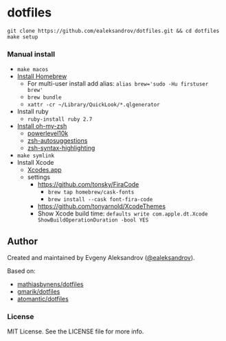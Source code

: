 #	dotfiles

``` shell
git clone https://github.com/ealeksandrov/dotfiles.git && cd dotfiles
make setup
```

### Manual install

* `make macos`
* [Install Homebrew](http://brew.sh)
  * For multi-user install add alias: `alias brew='sudo -Hu firstuser brew'`
  * `brew bundle`
  * `xattr -cr ~/Library/QuickLook/*.qlgenerator`
* Install ruby
  * `ruby-install ruby 2.7`
* [Install oh-my-zsh](https://github.com/ohmyzsh/ohmyzsh)
  * [powerlevel10k](https://github.com/romkatv/powerlevel10k)
  * [zsh-autosuggestions](https://github.com/zsh-users/zsh-autosuggestions)
  * [zsh-syntax-highlighting](https://github.com/zsh-users/zsh-syntax-highlighting)
* `make symlink`
* Install Xcode
  * [Xcodes.app](https://github.com/RobotsAndPencils/XcodesApp)
  * settings
    * https://github.com/tonsky/FiraCode
      * `brew tap homebrew/cask-fonts`
      * `brew install --cask font-fira-code`
    * https://github.com/tonyarnold/XcodeThemes
    * Show Xcode build time: `defaults write com.apple.dt.Xcode ShowBuildOperationDuration -bool YES`

## Author

Created and maintained by Evgeny Aleksandrov ([@ealeksandrov](http://twitter.com/ealeksandrov)).

Based on:
- [mathiasbynens/dotfiles](https://github.com/mathiasbynens/dotfiles)
- [gmarik/dotfiles](https://github.com/gmarik/dotfiles)
- [atomantic/dotfiles](https://github.com/atomantic/dotfiles)

### License

MIT License. See the LICENSE file for more info.
